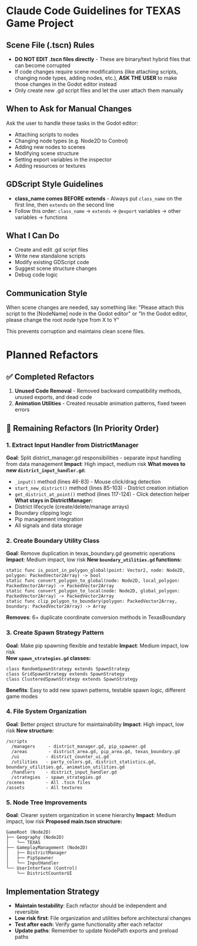 # Claude Code Guidelines for TEXAS Game Project

## Scene File (.tscn) Rules
- **DO NOT EDIT .tscn files directly** - These are binary/text hybrid files that can become corrupted
- If code changes require scene modifications (like attaching scripts, changing node types, adding nodes, etc.), **ASK THE USER** to make those changes in the Godot editor instead
- Only create new .gd script files and let the user attach them manually

## When to Ask for Manual Changes
Ask the user to handle these tasks in the Godot editor:
- Attaching scripts to nodes
- Changing node types (e.g. Node2D to Control)
- Adding new nodes to scenes
- Modifying scene structure
- Setting export variables in the inspector
- Adding resources or textures

## GDScript Style Guidelines
- **class_name comes BEFORE extends** - Always put `class_name` on the first line, then `extends` on the second line
- Follow this order: `class_name` → `extends` → `@export` variables → other variables → functions

## What I Can Do
- Create and edit .gd script files
- Write new standalone scripts
- Modify existing GDScript code
- Suggest scene structure changes
- Debug code logic

## Communication Style
When scene changes are needed, say something like:
"Please attach this script to the [NodeName] node in the Godot editor"
or
"In the Godot editor, please change the root node type from X to Y"

This prevents corruption and maintains clean scene files.

# Planned Refactors

## ✅ Completed Refactors
1. **Unused Code Removal** - Removed backward compatibility methods, unused exports, and dead code
2. **Animation Utilities** - Created reusable animation patterns, fixed tween errors

## 🚧 Remaining Refactors (In Priority Order)

### 1. Extract Input Handler from DistrictManager
**Goal**: Split district_manager.gd responsibilities - separate input handling from data management
**Impact**: High impact, medium risk
**What moves to new `district_input_handler.gd`:**
- `_input()` method (lines 46-83) - Mouse click/drag detection
- `start_new_district()` method (lines 85-103) - District creation initiation  
- `get_district_at_point()` method (lines 117-124) - Click detection helper
**What stays in DistrictManager:**
- District lifecycle (create/delete/manage arrays)
- Boundary clipping logic
- Pip management integration
- All signals and data storage

### 2. Create Boundary Utility Class
**Goal**: Remove duplication in texas_boundary.gd geometric operations
**Impact**: Medium impact, low risk
**New `boundary_utilities.gd` functions:**
```gdscript
static func is_point_in_polygon_global(point: Vector2, node: Node2D, polygon: PackedVector2Array) -> bool
static func convert_polygon_to_global(node: Node2D, local_polygon: PackedVector2Array) -> PackedVector2Array
static func convert_polygon_to_local(node: Node2D, global_polygon: PackedVector2Array) -> PackedVector2Array
static func clip_polygon_to_boundary(polygon: PackedVector2Array, boundary: PackedVector2Array) -> Array
```
**Removes**: 6+ duplicate coordinate conversion methods in TexasBoundary

### 3. Create Spawn Strategy Pattern
**Goal**: Make pip spawning flexible and testable
**Impact**: Medium impact, low risk  
**New `spawn_strategies.gd` classes:**
```gdscript
class RandomSpawnStrategy extends SpawnStrategy
class GridSpawnStrategy extends SpawnStrategy  
class ClusteredSpawnStrategy extends SpawnStrategy
```
**Benefits**: Easy to add new spawn patterns, testable spawn logic, different game modes

### 4. File System Organization
**Goal**: Better project structure for maintainability
**Impact**: High impact, low risk
**New structure:**
```
/scripts
  /managers     - district_manager.gd, pip_spawner.gd
  /areas        - district_area.gd, pip_area.gd, texas_boundary.gd  
  /ui          - district_counter_ui.gd
  /utilities   - party_colors.gd, district_statistics.gd, boundary_utilities.gd, animation_utilities.gd
  /handlers    - district_input_handler.gd
  /strategies  - spawn_strategies.gd
/scenes        - All .tscn files
/assets        - All textures
```

### 5. Node Tree Improvements
**Goal**: Clearer system organization in scene hierarchy
**Impact**: Medium impact, low risk
**Proposed main.tscn structure:**
```
GameRoot (Node2D)
├── Geography (Node2D)
│   └── TEXAS 
├── GameplayManagement (Node2D)  
│   ├── DistrictManager
│   ├── PipSpawner
│   └── InputHandler
└── UserInterface (Control)
    └── DistrictCounterUI
```

## Implementation Strategy
- **Maintain testability**: Each refactor should be independent and reversible  
- **Low risk first**: File organization and utilities before architectural changes
- **Test after each**: Verify game functionality after each refactor
- **Update paths**: Remember to update NodePath exports and preload paths